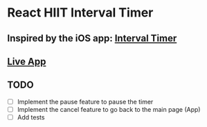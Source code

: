 # React HIIT Interval Timer

## Inspired by the iOS app: [Interval Timer](https://apps.apple.com/gb/app/interval-timer-hiit-timer/id1124297113)

## [Live App](https://react-hiit-timer.herokuapp.com/)

## TODO
- [ ] Implement the pause feature to pause the timer
- [ ] Implement the cancel feature to go back to the main page (App)
- [ ] Add tests
